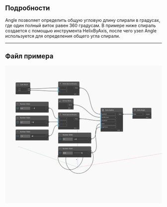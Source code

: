 ## Подробности
Angle позволяет определить общую угловую длину спирали в градусах, где один полный виток равен 360 градусам. В примере ниже спираль создается с помощью инструмента HelixByAxis, после чего узел Angle используется для определения общего угла спирали.
___
## Файл примера

![Angle](./Autodesk.DesignScript.Geometry.Helix.Angle_img.jpg)

